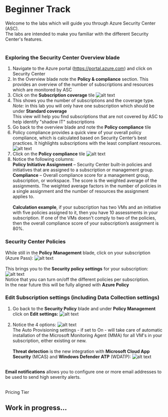 # Beginner Track
Welcome to the labs which will guide you through Azure Security Center (ASC). <br>
The labs are intended to make you familiar with the different Security Center's features. <br><br>

### Exploring the Security Center Overview blade
1. Navigate to the Azure portal (https://portal.azure.com) and click on Security Center
2. In the Overview blade note the **Policy & compliance** section. This provides an overview of the number of subscriptions and resources which are monitored by ASC
3. Click on the **Subscription coverage** tile
   ![alt text](https://raw.githubusercontent.com/tianderturpijn/Azure-Security-Center/master/Labs/A%20-%20Beginner%20Track/Screenshots/subscription_coverage.png
)<br>
4. This shows you the number of subscriptions and the coverage type.<br>
*Note:* in this lab you will only have one subscription which should be under **Standard coverage** <br>
   This view will help you find subscriptions that are not covered by ASC to help identify "shadow IT" subscriptions <br>
5. Go back to the overview blade and note the **Policy compliance** tile
6. Policy compliance provides a quick view of your overall policy compliance, which is calculated based on Security Center’s best practices. It highlights subscriptions with the least compliant resources. 
![alt text](https://raw.githubusercontent.com/tianderturpijn/Azure-Security-Center/master/Labs/A%20-%20Beginner%20Track/Screenshots/policy_compliance.png
)<br>
7. Click on the **Policy compliance** tile
![alt text](https://raw.githubusercontent.com/tianderturpijn/Azure-Security-Center/master/Labs/A%20-%20Beginner%20Track/Screenshots/policy_management_details.png
)<br>
8. Notice the following columns:<br>
**Policy Initiative Assignment** – Security Center built-in policies and initiatives that are assigned to a subscription or management group.<br>
**Compliance** – Overall compliance score for a management group, subscription, or workspace. The score is the weighted average of the assignments. The weighted average factors in the number of policies in a single assignment and the number of resources the assignment applies to.<br><br>
**Calculation example**, if your subscription has two VMs and an initiative with five policies assigned to it, then you have 10 assessments in your subscription. If one of the VMs doesn't comply to two of the policies, then the overall compliance score of your subscription’s assignment is 80%.

### Security Center Policies
While still in the **Policy Management** blade, click on your subscription (Azure Pass):
![alt text](https://raw.githubusercontent.com/tianderturpijn/Azure-Security-Center/master/Labs/A%20-%20Beginner%20Track/Screenshots/policy_setting1.png
)<br><br>
This brings you to the **Security policy settings** for your subscription:
![alt text](https://raw.githubusercontent.com/tianderturpijn/Azure-Security-Center/master/Labs/A%20-%20Beginner%20Track/Screenshots/policy_setting2.png
)<br>
Notice that you can turn on/off the different policies per subscription.<br>
In the near future this will be fully aligned with **Azure Policy**

### Edit Subscription settings (including Data Collection settings)
1. Go back to the **Security Policy** blade and under **Policy Management** click on **Edit settings:**
![alt text](https://raw.githubusercontent.com/tianderturpijn/Azure-Security-Center/master/Labs/A%20-%20Beginner%20Track/Screenshots/subscription_settings.png
)<br><br>
2. Notice the 4 options:
![alt text](https://raw.githubusercontent.com/tianderturpijn/Azure-Security-Center/master/Labs/A%20-%20Beginner%20Track/Screenshots/policy_setting3.png
)<br>
The Auto Provisioning settings - if set to On - will take care of automatic installation of the Microsoft Monitoring Agent (MMA) for all VM's in your subscription, either existing or new.<br><br>
**Threat detection** is the new integration with **Microsoft Cloud App Security** (MCAS) and **Windows Defender ATP** (WDATP):
![alt text](https://raw.githubusercontent.com/tianderturpijn/Azure-Security-Center/master/Labs/A%20-%20Beginner%20Track/Screenshots/policy_setting4.png
)<br><br>

**Email notifications** allows you to configure one or more email addresses to be used to send high severity alerts.<br><br>

Pricing Tier


## Work in progress...
